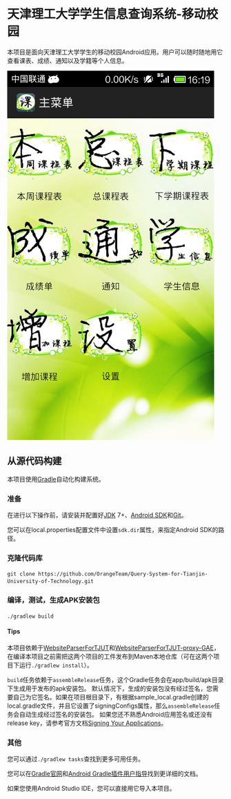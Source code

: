 # 天津理工大学学生信息查询系统-移动校园

本项目是面向天津理工大学学生的移动校园Android应用。用户可以随时随地用它查看课表、成绩、通知以及学籍等个人信息。

![屏幕截图][screenshot]

## 从源代码构建
本项目使用[Gradle][]自动化构建系统。

### 准备

在进行以下操作前，请安装并配置好[JDK][] 7+、[Android SDK][]和[Git][]。

您可以在local.properties配置文件中设置`sdk.dir`属性，来指定Android SDK的路径。

### 克隆代码库
`git clone https://github.com/OrangeTeam/Query-System-for-Tianjin-University-of-Technology.git`

### 编译，测试，生成APK安装包
`./gradlew build`

#### Tips
本项目依赖于[WebsiteParserForTJUT][]和[WebsiteParserForTJUT-proxy-GAE][]，在编译本项目之前需把这两个项目的工件发布到Maven本地仓库（可在这两个项目下运行`./gradlew install`）。

`build`任务依赖于`assembleRelease`任务，这个Gradle任务会在app/build/apk目录下生成用于发布的apk安装包。
默认情况下，生成的安装包没有经过签名，您需要自己为它签名。如果在项目根目录下，有根据sample_local.gradle创建的local.gradle文件，并且它设置了signingConfigs属性，那么`assembleRelease`任务会自动生成经过签名的安装包。
如果您还不熟悉Android应用签名或还没有release key，请参考官方文档[Signing Your Applications]。

### 其他
您可以通过`./gradlew tasks`查找到更多可用任务。

您可以在[Gradle官网][man:Gradle]和[Android Gradle插件用户指导][man:AndroidPlugin]找到更详细的文档。

如果您使用Android Studio IDE，您可以直接用它导入本项目。

[screenshot]: screenshot/1.png
[WebsiteParserForTJUT]: https://github.com/OrangeTeam/WebsiteParserForTJUT
[Gradle]: http://gradle.org
[JDK]: http://www.oracle.com/technetwork/java/javase/downloads/index.html
[Android SDK]: http://developer.android.com/sdk/installing/adding-packages.html
[Git]: http://git-scm.com
[WebsiteParserForTJUT]: https://github.com/OrangeTeam/WebsiteParserForTJUT
[WebsiteParserForTJUT-proxy-GAE]: https://github.com/OrangeTeam/WebsiteParserForTJUT-proxy-GAE
[Signing Your Applications]: http://developer.android.com/tools/publishing/app-signing.html
[man:Gradle]: http://www.gradle.org/documentation
[man:MavenLocal]: http://www.gradle.org/docs/current/userguide/dependency_management.html#sub:maven_local
[man:AndroidPlugin]: http://tools.android.com/tech-docs/new-build-system/user-guide "Gradle Plugin User Guide"

